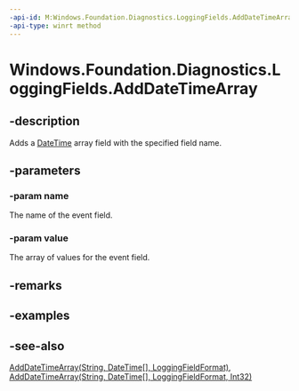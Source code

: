 ```yaml
---
-api-id: M:Windows.Foundation.Diagnostics.LoggingFields.AddDateTimeArray(System.String,Windows.Foundation.DateTime[])
-api-type: winrt method
---
```


<!-- Method syntax
public void AddDateTimeArray(System.String name, Windows.Foundation.DateTime[] value)
-->

# Windows.Foundation.Diagnostics.LoggingFields.AddDateTimeArray

## -description
Adds a [DateTime](../windows.foundation/datetime.md) array field with the specified field name.

## -parameters
### -param name
The name of the event field.

### -param value
The array of values for the event field.

## -remarks

## -examples

## -see-also
[AddDateTimeArray(String, DateTime\[\], LoggingFieldFormat)](loggingfields_adddatetimearray_1971745202.md), [AddDateTimeArray(String, DateTime\[\], LoggingFieldFormat, Int32)](loggingfields_adddatetimearray_1346784142.md)